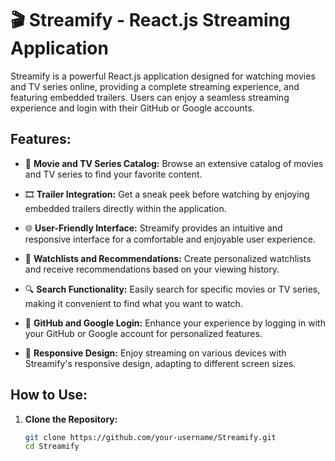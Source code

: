 # 🎬 Streamify - React.js Streaming Application

Streamify is a powerful React.js application designed for watching movies and TV series online, providing a complete streaming experience, and featuring embedded trailers. Users can enjoy a seamless streaming experience and login with their GitHub or Google accounts.

## Features:

- 🎥 **Movie and TV Series Catalog:** Browse an extensive catalog of movies and TV series to find your favorite content.

- 🎞️ **Trailer Integration:** Get a sneak peek before watching by enjoying embedded trailers directly within the application.

- 🌐 **User-Friendly Interface:** Streamify provides an intuitive and responsive interface for a comfortable and enjoyable user experience.

- 📜 **Watchlists and Recommendations:** Create personalized watchlists and receive recommendations based on your viewing history.

- 🔍 **Search Functionality:** Easily search for specific movies or TV series, making it convenient to find what you want to watch.

- 🚀 **GitHub and Google Login:** Enhance your experience by logging in with your GitHub or Google account for personalized features.

- 📱 **Responsive Design:** Enjoy streaming on various devices with Streamify's responsive design, adapting to different screen sizes.

## How to Use:

1. **Clone the Repository:**
   ```bash
   git clone https://github.com/your-username/Streamify.git
   cd Streamify
   
